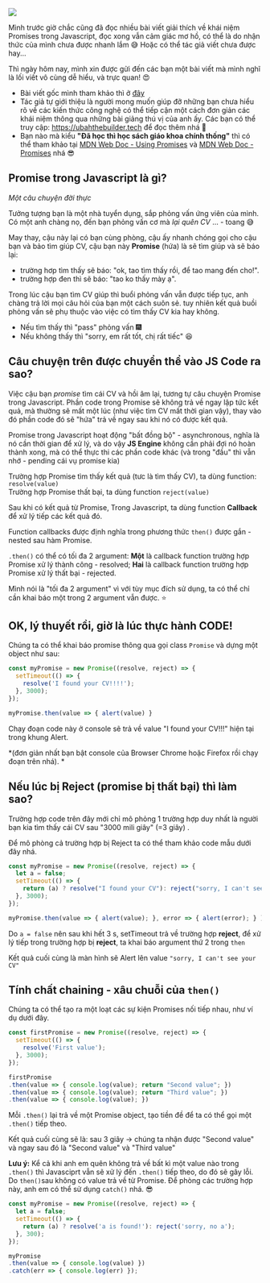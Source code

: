 ![](https://images.viblo.asia/3b6c197d-cf24-41b1-acf1-c0477c2621ea.jpeg)

Mình trước giờ chắc cũng đã đọc nhiều bài viết giải thích về khái niệm Promises trong Javascript, đọc xong vẫn cảm giác mơ hồ, có thể là do nhận thức của mình chưa được nhanh lắm :sweat_smile: 
Hoặc có thể tác giả viết chưa được hay... 

Thì ngày hôm nay, mình xin được gửi đến các bạn một bài viết mà mình nghĩ là lối viết vô cùng dễ hiểu, và trực quan! :heart_eyes: 

* Bài viết gốc mình tham khảo thì ở [đây](https://www.freecodecamp.org/news/what-is-promise-in-javascript-for-beginners/?fbclid=IwAR3CO5TBB1Kbplj7wvAheZmeXAApOvVPAdRDTuvUOn622Kz_gwt9gVY5a7U)
* Tác giả tự giới thiệu là người mong muốn giúp đỡ những bạn chưa hiểu rõ về các kiến thức công nghệ có thể tiếp cận một cách đơn giản các khái niệm thông qua những bài giảng thú vị của anh ấy. Các bạn có thể truy cập: https://ubahthebuilder.tech để đọc thêm nhá :hugs: 
 * Bạn nào mà kiểu **"Đã học thì học sách giáo khoa chính thống"** thì có thể tham khảo tại [MDN Web Doc - Using Promises](https://developer.mozilla.org/en-US/docs/Web/JavaScript/Guide/Using_promises) và [MDN Web Doc - Promises](https://developer.mozilla.org/en-US/docs/Web/JavaScript/Reference/Global_Objects/Promise) nhá :sunglasses: 

## Promise trong Javascript là gì? 

*Một câu chuyện đời thực* 

Tưởng tượng bạn là một nhà tuyển dụng, sắp phỏng vấn ứng viên của mình.
Có một anh chàng nọ, đến bạn phỏng vấn cơ mà *lại quên CV* ... - toang :sweat_smile: 

May thay, cậu này lại có bạn cùng phòng, cậu ấy nhanh chóng gọi cho cậu bạn và bảo tìm giúp CV, cậu bạn này **Promise** (hứa) là sẽ tìm giúp và sẽ báo lại: 
* trường hơp tìm thấy sẽ báo: "ok, tao tìm thấy rồi, để tao mang đến cho!".
* trường hợp đen thì sẽ báo: "tao ko thấy mày ạ". 

Trong lúc cậu bạn tìm CV giúp thì buổi phỏng vấn vẫn được tiếp tục, anh chàng trả lời mọi câu hỏi của bạn một cách suôn sẻ. tuy nhiên kết quả buồi phỏng vấn sẽ phụ thuộc vào việc có tìm thấy CV kia hay không. 
* Nếu tìm thấy thì "pass" phỏng vấn :fireworks: 
* Nếu không thấy thì "sorry, em rất tốt, chị rất tiếc" :satisfied: 

##  Câu chuyện trên được chuyển thể vào JS Code ra sao?

Việc cậu bạn *promise* tìm cái CV và hồi âm lại, tương tự câu chuyện Promise trong Javascript. Phần code trong Promise sẽ không trả về ngay lập tức kết quả, mà thường sẽ mất một lúc (như việc tìm CV mất thời gian vậy), thay vào đó phần code đó sẽ "hứa" trả về ngay sau khi nó có được kết quả. 

Promise trong Javascript hoạt động "bất đồng bộ" - asynchronous, nghĩa là nó cần thời gian để xử lý, và do vậy **JS Engine** không cần phải đợi nó hoàn thành xong, mà có thể thực thi các phần code khác (và trong "đầu" thì vẫn nhớ - pending cái vụ promise kia)

Trường hợp Promise tìm thấy kết quả (tưc là tìm thấy CV), ta dùng function: `resolve(value)` <br>
Trường hợp Promise thất bại, ta dùng function `reject(value)`

Sau khi có kết quả từ Promise, Trong Javascript, ta dùng function **Callback** để xử lý tiếp các kết quả đó. 

Function callbacks được định nghĩa trong phương thức `then()` được gắn - nested sau hàm Promise.

`.then()` có thể có tối đa 2 argument: **Một** là callback function trường hợp Promise xử lý thành công - resolved; **Hai** là callback function trường hợp Promise xử lý thất bại - rejected.

Mình nói là "tối đa 2 argument" vì với tùy mục đích sử dụng, ta có thể chỉ cần khai báo một trong 2 argument vẫn được. :star: 

## OK, lý thuyết rồi, giờ là lúc thực hành CODE!

Chúng ta có thể khai báo promise thông qua gọi class `Promise` và dựng một object như sau: 

```js
const myPromise = new Promise((resolve, reject) => {
  setTimeout(() => {
    resolve('I found your CV!!!!');
  }, 3000);
});

myPromise.then(value => { alert(value) }
```

Chạy đoạn code này ở console sẽ trả về value "I found your CV!!!" hiện tại trong khung Alert.

*(đơn giản nhất bạn bật console của Browser Chrome hoặc Firefox rồi chạy đoạn trên nhá). *

## Nếu lúc bị Reject (promise bị thất bại) thì làm sao?

Trường hợp code trên đây mới chỉ mô phỏng 1 trường hợp duy nhất là người bạn kia tìm thấy cái CV sau "3000 mili giây" (=3 giây) .

Để mô phòng cả trường hợp bị Reject ta có thể tham khảo code mẫu dưới đây nhá.

```js
const myPromise = new Promise((resolve, reject) => {
  let a = false;
  setTimeout(() => {
    return (a) ? resolve("I found your CV"): reject("sorry, I can't see your CV");
  }, 3000);
}); 

myPromise.then(value => { alert(value); }, error => { alert(error); } )
```

Do `a = false` nên sau khi hết 3 s, setTimeout trả về trường hợp **reject**, để xử lý tiếp trong trường hợp bị **reject**, ta khai báo argument thứ 2 trong `then`

Kết quả cuối cùng là màn hình sẽ Alert lên value `"sorry, I can't see your CV"`

## Tính chất chaining - xâu chuỗi của `then()`

Chúng ta có thể tạo ra một loạt các sự kiện Promises nối tiếp nhau, như ví dụ dưới đây.

```js
const firstPromise = new Promise((resolve, reject) => {
  setTimeout(() => {
    resolve('First value');
  }, 3000);
});

firstPromise
.then(value => { console.log(value); return "Second value"; })
.then(value => { console.log(value); return "Third value"; })
.then(value => { console.log(value); })
```

Mỗi `.then()` lại trả về một Promise object, tạo tiền đề để ta có thể gọi một `.then()` tiếp theo.

Kết quả cuối cùng sẽ là: sau 3 giây -> chúng ta nhận được "Second value" và ngay sau đó là "Second value" và "Third value"

**Lưu ý:** Kể cả khi anh em quên không trả về bất kì một value nào trong `.then()` thì Javasciprt vẫn sẽ xử lý đến `.then()` tiếp theo, do đó sẽ gây lỗi. Do `then()`sau không có value trả về từ Promise. Để phòng các trường hợp này, anh em có thể sử dụng `catch()` nhá. :sunglasses: 

```js
const myPromise = new Promise((resolve, reject) => {
  let a = false;
  setTimeout(() => {
    return (a) ? resolve('a is found!'): reject('sorry, no a');
  }, 300);
}); 

myPromise
.then(value => { console.log(value) })
.catch(err => { console.log(err) });
```